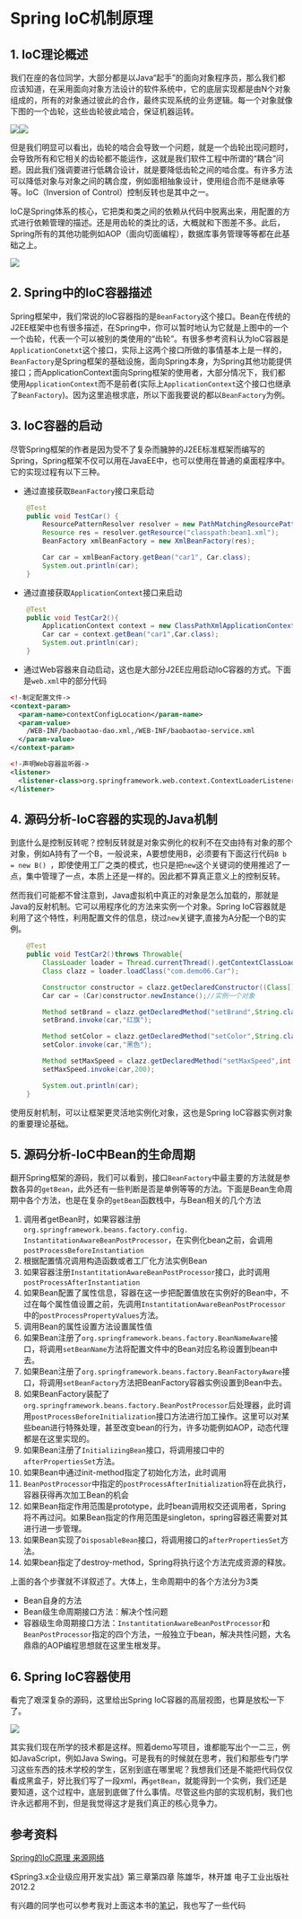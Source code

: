 # Spring IoC机制原理

## 1. IoC理论概述

我们在座的各位同学，大部分都是以Java“起手”的面向对象程序员，那么我们都应该知道，在采用面向对象方法设计的软件系统中，它的底层实现都是由N个对象组成的，所有的对象通过彼此的合作，最终实现系统的业务逻辑。每一个对象就像下图的一个齿轮，这些齿轮彼此啮合，保证机器运转。

![](img/0_1.png)![](img/0_2.png)

但是我们明显可以看出，齿轮的啮合会导致一个问题，就是一个齿轮出现问题时，会导致所有和它相关的齿轮都不能运作，这就是我们软件工程中所谓的“耦合”问题。因此我们强调要进行低耦合设计，就是要降低齿轮之间的啮合度。有许多方法可以降低对象与对象之间的耦合度，例如面相抽象设计，使用组合而不是继承等等。IoC（Inversion of Control）控制反转也是其中之一。

IoC是Spring体系的核心，它把类和类之间的依赖从代码中脱离出来，用配置的方式进行依赖管理的描述。还是用齿轮的类比的话，大概就和下图差不多。此后，Spring所有的其他功能例如AOP（面向切面编程），数据库事务管理等等都在此基础之上。

![](img/0_3.png)

## 2. Spring中的IoC容器描述

Spring框架中，我们常说的IoC容器指的是`BeanFactory`这个接口。Bean在传统的J2EE框架中也有很多描述，在Spring中，你可以暂时地认为它就是上图中的一个一个齿轮，代表一个可以被别的类使用的“齿轮”。有很多参考资料认为IoC容器是`ApplicationConetxt`这个接口，实际上这两个接口所做的事情基本上是一样的，`BeanFactory`是Spring框架的基础设施，面向Spring本身，为Spring其他功能提供接口；而ApplicationContext面向Spring框架的使用者，大部分情况下，我们都使用`ApplicationContext`而不是前者(实际上`ApplicationContext`这个接口也继承了`BeanFactory`)。因为这里追根求底，所以下面我要说的都以`BeanFactory`为例。

## 3. IoC容器的启动

尽管Spring框架的作者是因为受不了复杂而臃肿的J2EE标准框架而编写的Spring，Spring框架不仅可以用在JavaEE中，也可以使用在普通的桌面程序中。它的实现过程有以下三种。

- 通过直接获取`BeanFactory`接口来启动

```java
    @Test
    public void TestCar() {
        ResourcePatternResolver resolver = new PathMatchingResourcePatternResolver();
        Resource res = resolver.getResource("classpath:bean1.xml");
        BeanFactory xmlBeanFactory = new XmlBeanFactory(res);

        Car car = xmlBeanFactory.getBean("car1", Car.class);
        System.out.println(car);
    }
```

- 通过直接获取`ApplicationContext`接口来启动

```java
    @Test
    public void TestCar2(){
        ApplicationContext context = new ClassPathXmlApplicationContext("bean1.xml");
        Car car = context.getBean("car1",Car.class);
        System.out.println(car);
    }
```

- 通过Web容器来自动启动，这也是大部分J2EE应用启动IoC容器的方式。下面是`web.xml`中的部分代码

```xml
<!-制定配置文件->
<context-param>
  <param-name>contextConfigLocation</param-name>
  <param-value>
  	/WEB-INF/baobaotao-dao.xml,/WEB-INF/baobaotao-service.xml
  </param-value>
</context-param>

<!-声明Web容器监听器->
<listener>
  <listener-class>org.springframework.web.context.ContextLoaderListener</listener-class>
</listener>
```

## 4. 源码分析-IoC容器的实现的Java机制

到底什么是控制反转呢？控制反转就是对象实例化的权利不在交由持有对象的那个对象，例如A持有了一个B，一般说来，A要想使用B，必须要有下面这行代码`B b = new B() `，即使使用工厂之类的模式，也只是把`new`这个关键词的使用推迟了一点，集中管理了一点，本质上还是一样的。因此都不算真正意义上的控制反转。

然而我们可能都不曾注意到，Java虚拟机中真正的对象是怎么加载的，那就是Java的反射机制。它可以用程序化的方法来实例一个对象。Spring IoC容器就是利用了这个特性，利用配置文件的信息，绕过`new`关键字,直接为A分配一个B的实例。

```java
    @Test
    public void TestCar2()throws Throwable{
        ClassLoader loader = Thread.currentThread().getContextClassLoader();
        Class clazz = loader.loadClass("com.demo06.Car");

        Constructor constructor = clazz.getDeclaredConstructor((Class[])null);
        Car car = (Car)constructor.newInstance();//实例一个对象

        Method setBrand = clazz.getDeclaredMethod("setBrand",String.class);
        setBrand.invoke(car,"红旗");

        Method setColor = clazz.getDeclaredMethod("setColor",String.class);
        setColor.invoke(car,"黑色");

        Method setMaxSpeed = clazz.getDeclaredMethod("setMaxSpeed",int.class);
        setMaxSpeed.invoke(car,200);

        System.out.println(car);
    }
```

使用反射机制，可以让框架更灵活地实例化对象，这也是Spring IoC容器实例对象的重要理论基础。

## 5. 源码分析-IoC中Bean的生命周期

翻开Spring框架的源码，我们可以看到，接口`BeanFactory`中最主要的方法就是参数各异的`getBean`，此外还有一些判断是否是单例等等的方法。下面是Bean生命周期中各个方法，也是在复杂的`getBean`函数栈中，与Bean相关的几个方法

1. 调用者getBean时，如果容器注册`org.springframework.beans.factory.config. InstantitationAwareBeanPostProcessor`，在实例化bean之前，会调用`postProcessBeforeInstantiation`
2. 根据配置情况调用构造函数或者工厂化方法实例Bean
3. 如果容器注册`InstantitationAwareBeanPostProcessor`接口，此时调用`postProcessAfterInstantiation`
4. 如果Bean配置了属性信息，容器在这一步把配置值放在实例好的Bean中，不过在每个属性值设置之前，先调用`InstantitationAwareBeanPostProcessor`中的`postProcessPropertyValues`方法。
5. 调用Bean的属性设置方法设置属性值
6. 如果Bean注册了`org.springframework.beans.factory.BeanNameAware`接口，将调用`setBeanName`方法将配置文件中的Bean对应名称设置到bean中去。
7. 如果Bean注册了`org.springframework.beans.factory.BeanFactoryAware`接口，将调用`setBeanFactory`方法把BeanFactory容器实例设置到Bean中去。
8. 如果BeanFactory装配了`org.springframework.beans.factory.BeanPostProcessor`后处理器，此时调用`postProcessBeforeInitialization`接口方法进行加工操作。这里可以对某些bean进行特殊处理，甚至改变bean的行为，许多功能例如AOP，动态代理都是在这里实现的。
9. 如果Bean注册了`InitializingBean`接口，将调用接口中的`afterPropertiesSet`方法。
10. 如果Bean中通过init-method指定了初始化方法，此时调用
11. `BeanPostProcessor`中指定的`postProcessAfterInitialization`将在此执行，容器获得再次加工Bean的机会
12. 如果Bean指定作用范围是prototype，此时bean调用权交还调用者，Spring将不再过问。如果Bean指定的作用范围是singleton，spring容器还需要对其进行进一步管理。
13. 如果Bean实现了`DisposableBean`接口，将调用接口的`afterPropertiesSet`方法。
14. 如果bean指定了destroy-method，Spring将执行这个方法完成资源的释放。

上面的各个步骤就不详叙述了。大体上，生命周期中的各个方法分为3类

- Bean自身的方法
- Bean级生命周期接口方法：解决个性问题
- 容器级生命周期接口方法：`InstantitationAwareBeanPostProcessor`和`BeanPostProcessor`指定的四个方法，一般独立于bean，解决共性问题，大名鼎鼎的AOP编程思想就在这里生根发芽。

## 6. Spring IoC容器使用

看完了艰深复杂的源码，这里给出Spring IoC容器的高层视图，也算是放松一下了。

![](img/4_1.png)

其实我们现在所学的技术都是这样。照着demo写项目，谁都能写出个一二三，例如JavaScript，例如Java Swing。可是我有的时候就在思考，我们和那些专门学习这些东西的技术学校的学生，区别到底在哪里呢？我想我们还是不能把代码仅仅看成黑盒子，好比我们写了一段xml，再`getBean`，就能得到一个实例，我们还是要知道，这个过程中，底层到底做了什么事情。尽管这些内部的实现机制，我们也许永远都用不到，但是我觉得这才是我们真正的核心竞争力。

## 参考资料

[Spring的IoC原理     来源网络](http://www.importnew.com/14751.html)

《Spring3.x企业级应用开发实战》第三章第四章                                                                陈雄华，林开雄 电子工业出版社2012.2

有兴趣的同学也可以参考我对上面这本书的[笔记](https://github.com/CnNjuTdy/notes/blob/master/Spring3.x/%E7%AC%94%E8%AE%B03.md)，我也写了一些代码
